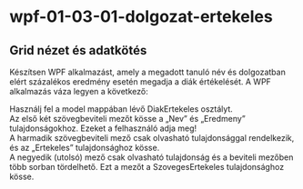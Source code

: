 # wpf-01-03-01-dolgozat-ertekeles
## Grid nézet és adatkötés

Készítsen WPF alkalmazást, amely a megadott tanuló név és dolgozatban elért százalékos eredmény esetén megadja a diák értékelését.
A WPF alkalmazás váza legyen a következő:  


Használj fel a model mappában lévő DiakErtekeles osztályt.  
Az első két szövegbeviteli mezőt kösse a „Nev” és „Eredmeny” tulajdonságokhoz. Ezeket a felhasználó adja meg!  
A harmadik szövegbeviteli mező csak olvasható tulajdonsággal rendelkezik, és az „Ertekeles” tulajdonsághoz kösse.  
A negyedik (utolsó) mező csak olvasható tulajdonság és a beviteli mezőben több sorban tördelhető. Ezt a mezőt a SzovegesErtekeles tulajdonsághoz kösse.  
